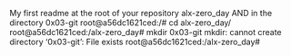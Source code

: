 My first readme
at the root of your repository alx-zero_day
AND in the directory 0x03-git
root@a56dc1621ced:/# cd alx-zero_day/
root@a56dc1621ced:/alx-zero_day# mkdir 0x03-git
mkdir: cannot create directory ‘0x03-git’: File exists
root@a56dc1621ced:/alx-zero_day# 
